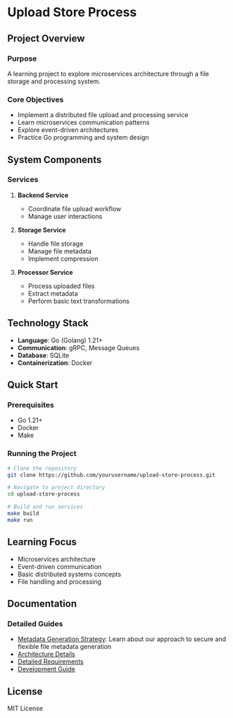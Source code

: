 # Upload Store Process

## Project Overview

### Purpose
A learning project to explore microservices architecture through a file storage and processing system.

### Core Objectives
- Implement a distributed file upload and processing service
- Learn microservices communication patterns
- Explore event-driven architectures
- Practice Go programming and system design

## System Components

### Services
1. **Backend Service**
   - Coordinate file upload workflow
   - Manage user interactions

2. **Storage Service**
   - Handle file storage
   - Manage file metadata
   - Implement compression

3. **Processor Service**
   - Process uploaded files
   - Extract metadata
   - Perform basic text transformations

## Technology Stack

- **Language**: Go (Golang) 1.21+
- **Communication**: gRPC, Message Queues
- **Database**: SQLite
- **Containerization**: Docker

## Quick Start

### Prerequisites
- Go 1.21+
- Docker
- Make

### Running the Project
```bash
# Clone the repository
git clone https://github.com/yourusername/upload-store-process.git

# Navigate to project directory
cd upload-store-process

# Build and run services
make build
make run
```

## Learning Focus

- Microservices architecture
- Event-driven communication
- Basic distributed systems concepts
- File handling and processing

## Documentation

### Detailed Guides
- [Metadata Generation Strategy](/docs/METADATA_GENERATION.md): Learn about our approach to secure and flexible file metadata generation
- [Architecture Details](docs/ARCHITECTURE.md)
- [Detailed Requirements](docs/REQUIREMENTS.md)
- [Development Guide](docs/DEVELOPMENT.md)

## License

MIT License

